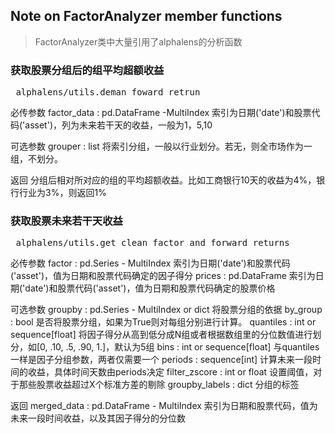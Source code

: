 ## Note on FactorAnalyzer member functions

> FactorAnalyzer类中大量引用了alphalens的分析函数

### 获取股票分组后的组平均超额收益
<pre> alphalens/utils.deman_foward_retrun </pre>

必传参数
factor_data : pd.DataFrame -MultiIndex 
索引为日期('date')和股票代码('asset')，列为未来若干天的收益，一般为1，5,10

可选参数
grouper :  list
将索引分组，一般以行业划分。若无，则全市场作为一组，不划分。

返回
分组后相对所对应的组的平均超额收益。比如工商银行10天的收益为4%，银行行业为3%，则返回1%


### 获取股票未来若干天收益
<pre> alphalens/utils.get_clean_factor_and_forward_returns </pre>

必传参数
factor : pd.Series - MultiIndex
索引为日期('date')和股票代码('asset')，值为日期和股票代码确定的因子得分
prices : pd.DataFrame 
索引为日期('date')和股票代码('asset')，值为日期和股票代码确定的股票价格

可选参数
groupby : pd.Series - MultiIndex or dict
将股票分组的依据
by_group : bool
是否将股票分组，如果为True则对每组分别进行计算。
quantiles : int or sequence[float]
将因子得分从高到低分成N组或者根据数组里的分位数值进行划分，如[0, .10, .5, .90, 1.]，默认为5组
bins : int or sequence[float]
与quantiles一样是因子分组参数，两者仅需要一个
periods : sequence[int]
计算未来一段时间的收益，具体时间天数由periods决定
filter_zscore : int or float
设置阈值，对于那些股票收益超过X个标准方差的剔除
groupby_labels : dict
分组的标签

返回
merged_data : pd.DataFrame - MultiIndex
索引为日期和股票代码，值为未来一段时间收益，以及其因子得分的分位数

